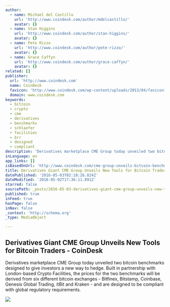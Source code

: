 ```yaml
---
author:
  - name: Michael del Castillo
    url: 'http://www.coindesk.com/author/mdelcastillo/'
    avatar: {}
  - name: Stan Higgins
    url: 'http://www.coindesk.com/author/stan-higgins/'
    avatar: {}
  - name: Pete Rizzo
    url: 'http://www.coindesk.com/author/pete-rizzo/'
    avatar: {}
  - name: Grace Caffyn
    url: 'http://www.coindesk.com/author/grace-caffyn/'
    avatar: {}
related: []
publisher:
  url: 'http://www.coindesk.com'
  name: CoinDesk
  favicon: 'http://www.coindesk.com/wp-content/uploads/2013/04/favicon1.ico?1fee9b'
  domain: www.coindesk.com
keywords:
  - bitcoin
  - crypto
  - cme
  - derivatives
  - benchmarks
  - schlaefer
  - facilities
  - brr
  - designed
  - compliant
description: 'Derivatives marketplace CME Group today unveiled two bitcoin benchmarks designed to give investors a new way to hedge. Built in partnership with London-based Crypto Facilities, the prices for the two benchmarks will be derived from six different bitcoin exchanges - Bitfinex, Bitstamp, Coinbase, Genesis Global Trading, itBit and Kraken - and are designed to be compliant with global regulatory requirements.'
inLanguage: en
app_links: []
isBasedOnUrl: 'http://www.coindesk.com/cme-group-unveils-bitcoin-benchmarks-build-derivatives-products/'
title: Derivatives Giant CME Group Unveils New Tools for Bitcoin Traders - CoinDesk
datePublished: '2016-05-03T02:18:26.824Z'
dateModified: '2016-05-02T17:36:11.891Z'
starred: false
sourcePath: _posts/2016-05-03-derivatives-giant-cme-group-unveils-new-tools-for-bitcoin-tr.md
published: true
inFeed: true
hasPage: false
inNav: false
_context: 'http://schema.org'
_type: MediaObject

---
```

<article style=""><h1>Derivatives Giant CME Group Unveils New Tools for Bitcoin Traders - CoinDesk</h1><p>Derivatives marketplace CME Group today unveiled two bitcoin benchmarks designed to give investors a new way to hedge. Built in partnership with London-based Crypto Facilities, the prices for the two benchmarks will be derived from six different bitcoin exchanges - Bitfinex, Bitstamp, Coinbase, Genesis Global Trading, itBit and Kraken - and are designed to be compliant with global regulatory requirements.</p><img src="http://media.coindesk.com/2016/05/IMG_8912.jpg" /></article>